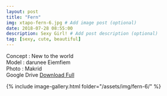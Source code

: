 ```yaml
---
layout: post
title: "Fern"
img: xtapo-fern-6.jpg # Add image post (optional)
date: 2018-07-28 08:55:00
description: Sexy Girl! # Add post description (optional)
tag: [sexy, cute, beautiful]
---
```

Concept : New to the world  
Model : darunee Eiemfiem  
Photo : Makrid    
Google Drive [Download Full](http://gestyy.com/e0GrXd)

{% include image-gallery.html folder="/assets/img/fern-6/" %}
